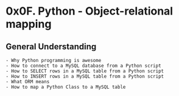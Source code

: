 # 0x0F. Python - Object-relational mapping

## General Understanding

	- Why Python programming is awesome
	- How to connect to a MySQL database from a Python script
	- How to SELECT rows in a MySQL table from a Python script
	- How to INSERT rows in a MySQL table from a Python script
	- What ORM means
	- How to map a Python Class to a MySQL table
